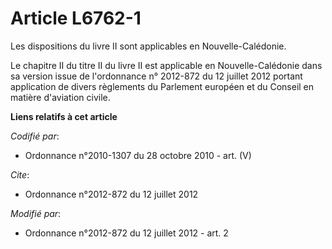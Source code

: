 # Article L6762-1

Les dispositions du livre II sont applicables en Nouvelle-Calédonie. 

Le chapitre II du titre II du livre II est applicable en Nouvelle-Calédonie dans sa version issue de l'ordonnance n° 2012-872
du 12 juillet 2012 portant application de divers règlements du Parlement européen et du Conseil en matière d'aviation civile.

**Liens relatifs à cet article**

_Codifié par_:

  - Ordonnance n°2010-1307 du 28 octobre 2010 - art. (V)

_Cite_:

  - Ordonnance n°2012-872 du 12 juillet 2012

_Modifié par_:

  - Ordonnance n°2012-872 du 12 juillet 2012 - art. 2
